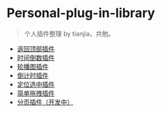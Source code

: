 Personal-plug-in-library
==========
> 个人插件整理 by tianjia，共勉。
- [返回顶部插件](https://github.com/tianjiax/Personal-plug-in-library/tree/master/back-top)
- [时间倒数插件](https://github.com/tianjiax/Personal-plug-in-library/tree/master/Time-reciprocal)
- [轮播图插件](https://github.com/tianjiax/Personal-plug-in-library/tree/master/Full-screen-slide)
- [倒计时插件](https://github.com/tianjiax/Personal-plug-in-library/tree/master/Count-down)
- [定位选中插件](https://github.com/tianjiax/Personal-plug-in-library/tree/master/Location-select)
- [简单拖拽插件](https://github.com/tianjiax/Personal-plug-in-library/tree/master/draggable)
- [分页插件（开发中）](https://github.com/tianjiax/Personal-plug-in-library/tree/master/pagination)
